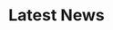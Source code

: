 ---
title: "Latest News"
subtitle: ""
# meta description
description: "This is meta description"
draft: false
sitemap:
  changefreq: weekly
  priority: 0.0
---